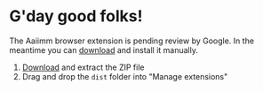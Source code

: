 # G'day good folks!

The Aaiimm browser extension is pending review by Google. In the meantime you can
[download](aaiimm-1.0.0.zip)
and install it manually.

1. [Download](aaiimm-1.0.0.zip) and extract the ZIP file
2. Drag and drop the `dist` folder into "Manage extensions"
